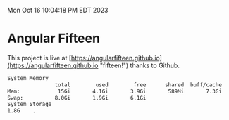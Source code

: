Mon Oct 16 10:04:18 PM EDT 2023

# Angular Fifteen


This project is live at [https://angularfifteen.github.io](https://angularfifteen.github.io "fifteen!") thanks to Github.

```bash
System Memory
               total        used        free      shared  buff/cache   available
Mem:            15Gi       4.1Gi       3.9Gi       589Mi       7.3Gi        10Gi
Swap:          8.0Gi       1.9Gi       6.1Gi
System Storage
1.8G	.

